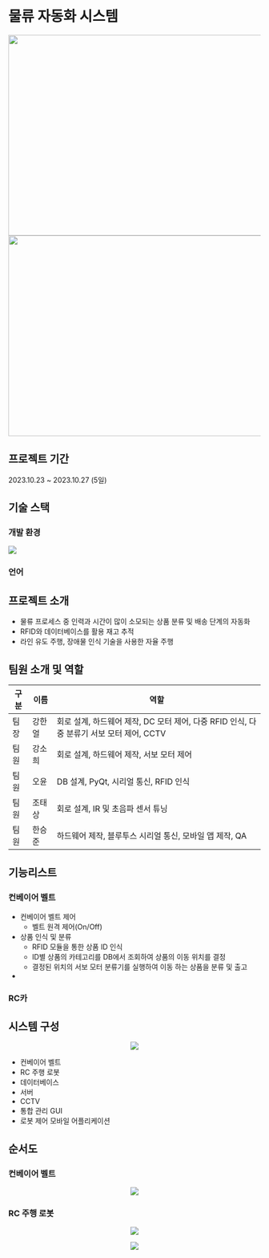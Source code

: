 # 물류 자동화 시스템
<p align="center">
  <img src="https://github.com/addinedu-ros-3rd/iot-repo-2/assets/61872888/1ff34acc-31dc-4b7b-8f39-6a2308d35edd" height="400" width="600">
  <img src="https://github.com/addinedu-ros-3rd/iot-repo-2/assets/86283716/f307b3a5-0992-4a52-91ca-687a7f884c1c" height="400" width="600">
</p>

## 프로젝트 기간
2023.10.23 ~ 2023.10.27 (5일)

## 기술 스택
### 개발 환경
<img src="https://img.shields.io/badge/arduino-00878F?style=for-the-badge&logo=arduino&logoColor=#00878F">

### 언어

## 프로젝트 소개
- 물류 프로세스 중 인력과 시간이 많이 소모되는 상품 분류 및 배송 단계의 자동화
- RFID와 데이터베이스를 활용 재고 추적
- 라인 유도 주행, 장애물 인식 기술을 사용한 자율 주행

## 팀원 소개 및 역할
|구분|이름|역할|
|---|---|---|
|팀장|강한얼|회로 설계, 하드웨어 제작, DC 모터 제어, 다중 RFID 인식, 다중 분류기 서보 모터 제어, CCTV|
|팀원|강소희|회로 설계, 하드웨어 제작, 서보 모터 제어|
|팀원|오윤|DB 설계, PyQt, 시리얼 통신, RFID 인식|
|팀원|조태상|회로 설계, IR 및 초음파 센서 튜닝|
|팀원|한승준|하드웨어 제작, 블루투스 시리얼 통신, 모바일 앱 제작, QA|

## 기능리스트
### 컨베이어 벨트
- 컨베이어 벨트 제어
   - 벨트 원격 제어(On/Off)
- 상품 인식 및 분류
   - RFID 모듈을 통한 상품 ID 인식
   - ID별 상품의 카테고리를 DB에서 조회하여 상품의 이동 위치를 결정
   - 결정된 위치의 서보 모터 분류기를 실행하여 이동 하는 상품을 분류 및 출고
- 

### RC카

## 시스템 구성
<p align="center">
  <img src="https://github.com/addinedu-ros-3rd/iot-repo-2/assets/61872888/b917c461-7ad4-43a7-91b3-2db9daa03f0e" >
</p>

- 컨베이어 벨트
- RC 주행 로봇
- 데이터베이스
- 서버
- CCTV
- 통합 관리 GUI
- 로봇 제어 모바일 어플리케이션

## 순서도
### 컨베이어 벨트
<p align="center">
  <img src="https://github.com/addinedu-ros-3rd/iot-repo-2/assets/61872888/b2e89e98-b77a-4357-9f82-3edf6458d2b5" >
</p>

### RC 주행 로봇
<p align="center">
  <img src="https://github.com/YunOh21/edu/assets/86283716/c67541fe-5e51-4ef5-ae8b-76062660170e">
</p>

<p align="center">
  <img src="https://github.com/YunOh21/edu/assets/86283716/b9ad98dc-5b48-4f02-925b-522748cd4d19">
</p>
